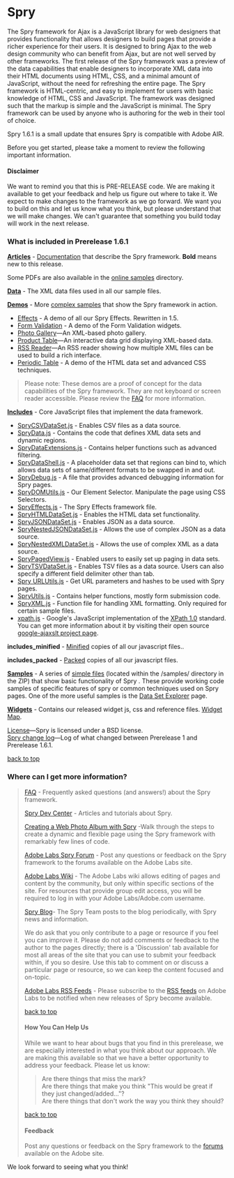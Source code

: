 Spry
====

The Spry framework for Ajax is a JavaScript library for  web designers that provides functionality that allows designers to  build pages that provide a richer experience for their users. It is  designed to bring Ajax to the web design community who can benefit from  Ajax, but are not well served by other frameworks. The first release of  the Spry framework was a preview of the data capabilities that enable  designers to incorporate XML data into their HTML documents using HTML,  CSS, and a minimal amount of JavaScript, without the need for  refreshing the entire page. The Spry framework is HTML-centric, and  easy to implement for users with basic knowledge of HTML, CSS and  JavaScript. The framework was designed such that the markup is simple  and the JavaScript is minimal. The Spry framework can be used by anyone  who is authoring for the web in their tool of choice.

Spry 1.6.1 is a small update that ensures Spry is compatible with Adobe AIR.

Before you get started, please take a moment to review the following important information.

#### Disclaimer

We want to remind you that this is PRE-RELEASE code. We are making it available to get your feedback and help us figure out where to take it. We expect to make changes to the framework as we go forward. We want you to build on this and let us know what you think, but please understand that we will make changes. We can't guarantee that something you build today will work in the next release.

### What is included in Prerelease 1.6.1

<p><strong><a href="articles/">Articles</a></strong> - <a href="docs.html">Documentation</a> that describe the Spry framework. <strong>Bold</strong> means new to this release.</p>
      <p>Some PDFs are also available in the <a href="http://labs.adobe.com/technologies/spry/samples/">online samples</a> directory. </p>
      <p><strong><a href="data/">Data</a></strong> - The XML data files used in all our sample files. </p>
      <p><strong><a href="demos/">Demos</a></strong> - More <a href="demos/index.html">complex samples</a> that show the Spry framework in action.</p>
      <ul>
        <li><a href="demos/effects/index.html">Effects</a> - A demo of all our Spry Effects. Rewritten in 1.5.</li>
        <li><a href="demos/formsvalidation/index.html">Form Validation</a> - A demo of the Form Validation widgets. </li>
        <li><a href="demos/gallery/index.html" target="_blank">Photo Gallery</a>&#8212;An XML-based photo gallery.</li>
        <li><a href="demos/products/index.html" target="_blank">Product Table</a>&#8212;An interactive data grid displaying XML-based data. </li>
        <li><a href="demos/rssreader/index.html" target="_blank">RSS Reader</a>&#8212;An RSS reader showing how multiple XML files can be used to build a rich interface.</li>
        <li><a href="demos/periodic_table/periodic_table.htm">Periodic Table</a> - A demo of the HTML data set and advanced CSS techniques.</li>
      </ul>
      <blockquote>
        <p>Please note: These demos are a proof of concept for  the data capabilities of the Spry framework. They are not keyboard or  screen reader accessible. Please review the <a href="http://www.adobe.com/go/labs_spry_pr1_faq">FAQ</a> for more information.</p>
      </blockquote>
      <p><strong><a href="includes/">Includes</a></strong> - Core JavaScript files that implement the data framework. </p>
      <ul>
        <li><a href="includes/SpryCSVDataSet.js">SpryCSVDataSet.js</a> - Enables CSV files as a data source.</li>
        <li><a href="includes/SpryData.js">SpryData.js</a> - Contains the code that defines XML data sets and dynamic regions.</li>
        <li><a href="includes/SpryDataExtensions.js">SpryDataExtensions.js</a> - Contains helper functions such as advanced filtering.</li>
        <li><a href="includes/SpryDataShell.js">SpryDataShell.js</a> - A placeholder data set that regions can bind to, which allows data sets of same/different formats to be swapped in and out.</li>
        <li><a href="includes/SpryDebug.js">SpryDebug.js</a> - A file that provides advanced debugging information for Spry pages.</li>
        <li><a href="includes/SpryDOMUtils.js">SpryDOMUtils.js</a> - Our Element Selector. Manipulate the page using CSS Selectors.</li>
        <li><a href="includes/SpryEffects.js">SpryEffects.js</a> - The Spry Effects framework file. </li>
        <li><a href="includes/SpryHTMLDataSet.js">SpryHTMLDataSet.js</a> - Enables the HTML data set functionality.</li>
        <li><a href="includes/SpryJSONDataSet.js">SpryJSONDataSet.js</a> - Enables JSON as a data source.</li>
        <li><a href="includes/SpryNestedJSONDataSet.js">SpryNestedJSONDataSet.js</a> - Allows the use of complex JSON as a data source.</li>
        <li><a href="includes/SpryNestedXMLDataSet.js">SpryNestedXMLDataSet.js</a> - Allows the use of complex XML as a data source.</li>
        <li><a href="includes/SpryPagedView.js">SpryPagedView.js</a> - Enabled users to easily set up paging in data sets.</li>
        <li><a href="includes/SpryTSVDataSet.js">SpryTSVDataSet.js</a> - Enables TSV files as a data source. Users can also specify a different field delimiter other than tab.</li>
        <li><a href="includes/SpryURLUtils.js">Spry URLUtils.js</a> - Get URL parameters and hashes to be used with Spry pages.</li>
        <li><a href="includes/SpryUtils.js">SpryUtils.js</a> - Contains helper functions, mostly form submission code.</li>
        <li><a href="includes/SpryXML.js">SpryXML.js</a> - Function file for handling XML formatting. Only required for certain sample files. </li>
        <li><a href="includes/xpath.js">xpath.js</a> - Google's JavaScript implementation of the <a href="http://www.w3.org/TR/xpath" target="_blank">XPath 1.0</a> standard. You can get more information about it by   visiting their open source <a href="http://goog-ajaxslt.sourceforge.net/" target="_blank">google-ajaxslt project page</a>.</li>
      </ul>
      <p><strong>includes_minified</strong> - <a href="http://javascript.crockford.com/jsmin.html">Minified</a> copies of all our javascript files..</p>
      <p><strong>includes_packed</strong> - <a href="http://dean.edwards.name/packer/">Packed</a> copies of all our javascript files.<br />
      </p>
      <p><strong><a href="samples/">Samples</a></strong> - A series of <a href="samples/index.html">simple files</a> (located within the /samples/ directory in the ZIP) that show basic functionality of Spry . These  provide working code samples of specific features of spry or common  techniques used on Spry pages. One of the more useful samples is the <a href="samples/data_region/DataSetExplorer.html">Data Set Explorer</a> page. </p>
      <p><strong><a href="widgets/">Widgets</a></strong> - Contains our released widget js, css and reference  files. <a href="widgets/widgets.html">Widget Map</a>.</p>
      <p><a href="License.html">License</a>&#8212;Spry is licensed under a BSD license. <br />
        <a href="ChangeLog.html">Spry change log</a>&#8212;Log of what changed between Prerelease 1 and Prerelease 1.6.1.</p>
      <div class="nav-up"><a href="#tabtop">back to top</a></div>
      <h3>Where can I get more information? </h3>
      <blockquote>
        <p><a href="http://www.adobe.com/go/labs_spry_pr1_faq">FAQ</a> - Frequently asked questions (and answers!) about the Spry framework.</p>
        <p><a href="http://www.adobe.com/devnet/spry/">Spry Dev Center</a> - Articles and tutorials about Spry.</p>
        <p><a href="http://www.adobe.com/devnet/dreamweaver/articles/spry_photo_album.html">Creating a  Web Photo Album with Spry</a> -Walk through the steps to create a dynamic and flexible page using the Spry framework with remarkably few lines of code.</p>
        <p><a href="http://www.adobe.com/cfusion/webforums/forum/categories.cfm?forumid=72&amp;catid=602" target="_blank">Adobe Labs Spry Forum</a> - Post any questions or feedback on the Spry framework to the forums available on the Adobe Labs site.</p>
        <p><a href="http://www.adobe.com/go/labs_spry_pr1_wiki">Adobe Labs Wiki</a> - The Adobe Labs wiki allows editing of pages and content  by the community, but only within specific sections of the site. For  resources that provide group edit access, you will be required to log  in with your Adobe Labs/Adobe.com username. </p>
        <p><a href="http://blogs.adobe.com/spryteam/">Spry Blog</a>- The Spry Team posts to the blog periodically, with Spry news and information.</p>
        <p>We  do ask that you only contribute to a page or resource if you feel you  can improve it. Please do not add comments or feedback to the author to  the pages directly; there is a 'Discussion' tab available for most all  areas of the site that you can use to submit your feedback within, if you so  desire. Use this tab to comment on or discuss a particular page or  resource, so we can keep the content focused and on-topic.</p>
        <p><a href="http://www.adobe.com/go/labs_spry_pr1_rss">Adobe Labs RSS Feeds</a> - Please subscribe to the <a href="http://www.adobe.com/go/labs_rss">RSS feeds</a> on Adobe Labs to be   notified when new releases of Spry become available.</p>
        <div class="nav-up"><a href="#tabtop">back to top</a></div>
        <h4>How You Can Help Us</h4>
        <p>While we want to hear about bugs that you find in this prerelease, we are especially interested in what you think about our approach. We are making this available so that we have a better opportunity to address your feedback. Please let us know:</p>
        <blockquote>
          <p>Are there things that miss the mark?<br />
            Are there things that make you think &quot;This would be great if they just changed/added...&quot;?<br />
            Are there things that don't work the way you think they should?</p>
        </blockquote>
        <div class="nav-up"><a href="#tabtop">back to top</a></div>
        <h4>Feedback</h4>
        <p>Post any questions or feedback on the Spry framework to the <a href="http://www.adobe.com/go/labs_spry_pr1_forum" target="_blank">forums</a> available on the Adobe site.</p>
      </blockquote>
      <p>We look forward to seeing what you think!</p>